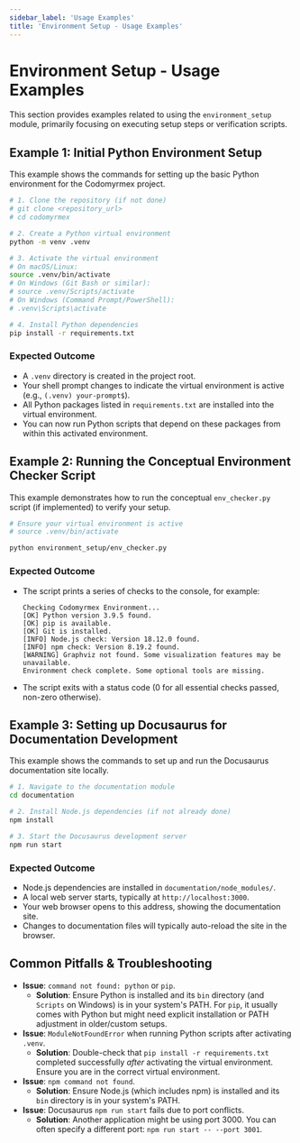 ```yaml
---
sidebar_label: 'Usage Examples'
title: 'Environment Setup - Usage Examples'
---
```


# Environment Setup - Usage Examples

This section provides examples related to using the `environment_setup` module, primarily focusing on executing setup steps or verification scripts.

## Example 1: Initial Python Environment Setup

This example shows the commands for setting up the basic Python environment for the Codomyrmex project.

```bash
# 1. Clone the repository (if not done)
# git clone <repository_url>
# cd codomyrmex

# 2. Create a Python virtual environment
python -m venv .venv

# 3. Activate the virtual environment
# On macOS/Linux:
source .venv/bin/activate
# On Windows (Git Bash or similar):
# source .venv/Scripts/activate
# On Windows (Command Prompt/PowerShell):
# .venv\Scripts\activate

# 4. Install Python dependencies
pip install -r requirements.txt
```

### Expected Outcome

- A `.venv` directory is created in the project root.
- Your shell prompt changes to indicate the virtual environment is active (e.g., `(.venv) your-prompt$`).
- All Python packages listed in `requirements.txt` are installed into the virtual environment.
- You can now run Python scripts that depend on these packages from within this activated environment.

## Example 2: Running the Conceptual Environment Checker Script

This example demonstrates how to run the conceptual `env_checker.py` script (if implemented) to verify your setup.

```bash
# Ensure your virtual environment is active
# source .venv/bin/activate

python environment_setup/env_checker.py
```

### Expected Outcome

- The script prints a series of checks to the console, for example:
  ```
  Checking Codomyrmex Environment...
  [OK] Python version 3.9.5 found.
  [OK] pip is available.
  [OK] Git is installed.
  [INFO] Node.js check: Version 18.12.0 found.
  [INFO] npm check: Version 8.19.2 found.
  [WARNING] Graphviz not found. Some visualization features may be unavailable.
  Environment check complete. Some optional tools are missing.
  ```
- The script exits with a status code (0 for all essential checks passed, non-zero otherwise).

## Example 3: Setting up Docusaurus for Documentation Development

This example shows the commands to set up and run the Docusaurus documentation site locally.

```bash
# 1. Navigate to the documentation module
cd documentation

# 2. Install Node.js dependencies (if not already done)
npm install

# 3. Start the Docusaurus development server
npm run start
```

### Expected Outcome

- Node.js dependencies are installed in `documentation/node_modules/`.
- A local web server starts, typically at `http://localhost:3000`.
- Your web browser opens to this address, showing the documentation site.
- Changes to documentation files will typically auto-reload the site in the browser.

## Common Pitfalls & Troubleshooting

- **Issue**: `command not found: python` or `pip`.
  - **Solution**: Ensure Python is installed and its `bin` directory (and `Scripts` on Windows) is in your system's PATH. For `pip`, it usually comes with Python but might need explicit installation or PATH adjustment in older/custom setups.
- **Issue**: `ModuleNotFoundError` when running Python scripts after activating `.venv`.
  - **Solution**: Double-check that `pip install -r requirements.txt` completed successfully *after* activating the virtual environment. Ensure you are in the correct virtual environment.
- **Issue**: `npm command not found`.
  - **Solution**: Ensure Node.js (which includes npm) is installed and its `bin` directory is in your system's PATH.
- **Issue**: Docusaurus `npm run start` fails due to port conflicts.
  - **Solution**: Another application might be using port 3000. You can often specify a different port: `npm run start -- --port 3001`. 